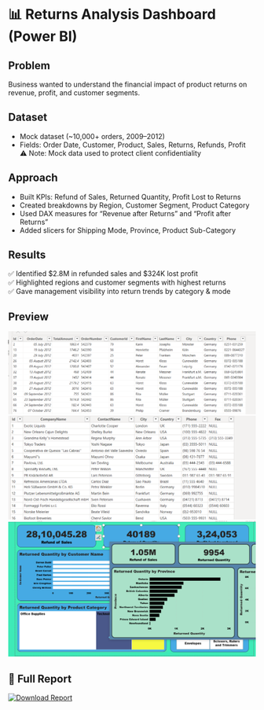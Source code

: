 # 📊 Returns Analysis Dashboard (Power BI)

## Problem
Business wanted to understand the financial impact of product returns on revenue, profit, and customer segments.

## Dataset
- Mock dataset (~10,000+ orders, 2009–2012)  
- Fields: Order Date, Customer, Product, Sales, Returns, Refunds, Profit  
⚠️ Note: Mock data used to protect client confidentiality

## Approach
- Built KPIs: Refund of Sales, Returned Quantity, Profit Lost to Returns  
- Created breakdowns by Region, Customer Segment, Product Category  
- Used DAX measures for “Revenue after Returns” and “Profit after Returns”  
- Added slicers for Shipping Mode, Province, Product Sub-Category

## Results
✅ Identified $2.8M in refunded sales and $324K lost profit  
✅ Highlighted regions and customer segments with highest returns  
✅ Gave management visibility into return trends by category & mode

## Preview
![Overview 1](Overview-1.png)  
![Overview 2](Overview-2.png)  
![Overview 3](Overview-3.png)

## 📄 Full Report
[![Download Report](https://img.shields.io/badge/PDF-View%20Report-red?logo=adobeacrobatreader)](report.pdf)

